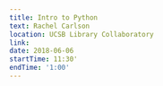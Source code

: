 ```yaml
---
title: Intro to Python
text: Rachel Carlson
location: UCSB Library Collaboratory
link: 
date: 2018-06-06
startTime: 11:30'
endTime: '1:00'
---
```


